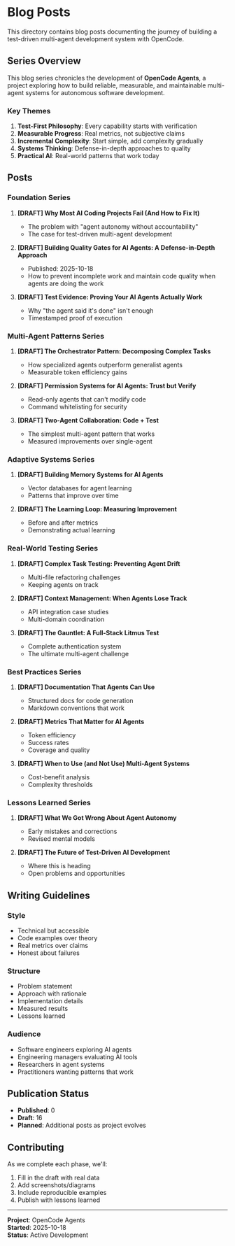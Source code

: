 # Blog Posts

This directory contains blog posts documenting the journey of building a test-driven multi-agent development system with OpenCode.

## Series Overview

This blog series chronicles the development of **OpenCode Agents**, a project exploring how to build reliable, measurable, and maintainable multi-agent systems for autonomous software development.

### Key Themes

1. **Test-First Philosophy**: Every capability starts with verification
2. **Measurable Progress**: Real metrics, not subjective claims
3. **Incremental Complexity**: Start simple, add complexity gradually
4. **Systems Thinking**: Defense-in-depth approaches to quality
5. **Practical AI**: Real-world patterns that work today

## Posts

### Foundation Series

1. **[DRAFT] Why Most AI Coding Projects Fail (And How to Fix It)**
   - The problem with "agent autonomy without accountability"
   - The case for test-driven multi-agent development

1. **[DRAFT] Building Quality Gates for AI Agents: A Defense-in-Depth Approach**
   - Published: 2025-10-18
   - How to prevent incomplete work and maintain code quality when agents are doing the work

1. **[DRAFT] Test Evidence: Proving Your AI Agents Actually Work**
   - Why "the agent said it's done" isn't enough
   - Timestamped proof of execution

### Multi-Agent Patterns Series

1. **[DRAFT] The Orchestrator Pattern: Decomposing Complex Tasks**
   - How specialized agents outperform generalist agents
   - Measurable token efficiency gains

1. **[DRAFT] Permission Systems for AI Agents: Trust but Verify**
   - Read-only agents that can't modify code
   - Command whitelisting for security

1. **[DRAFT] Two-Agent Collaboration: Code + Test**
   - The simplest multi-agent pattern that works
   - Measured improvements over single-agent

### Adaptive Systems Series

1. **[DRAFT] Building Memory Systems for AI Agents**
   - Vector databases for agent learning
   - Patterns that improve over time

1. **[DRAFT] The Learning Loop: Measuring Improvement**
   - Before and after metrics
   - Demonstrating actual learning

### Real-World Testing Series

1. **[DRAFT] Complex Task Testing: Preventing Agent Drift**
   - Multi-file refactoring challenges
   - Keeping agents on track

1. **[DRAFT] Context Management: When Agents Lose Track**
    - API integration case studies
    - Multi-domain coordination

1. **[DRAFT] The Gauntlet: A Full-Stack Litmus Test**
    - Complete authentication system
    - The ultimate multi-agent challenge

### Best Practices Series

1. **[DRAFT] Documentation That Agents Can Use**
    - Structured docs for code generation
    - Markdown conventions that work

1. **[DRAFT] Metrics That Matter for AI Agents**
    - Token efficiency
    - Success rates
    - Coverage and quality

1. **[DRAFT] When to Use (and Not Use) Multi-Agent Systems**
    - Cost-benefit analysis
    - Complexity thresholds

### Lessons Learned Series

1. **[DRAFT] What We Got Wrong About Agent Autonomy**
    - Early mistakes and corrections
    - Revised mental models

1. **[DRAFT] The Future of Test-Driven AI Development**
    - Where this is heading
    - Open problems and opportunities

## Writing Guidelines

### Style

- Technical but accessible
- Code examples over theory
- Real metrics over claims
- Honest about failures

### Structure

- Problem statement
- Approach with rationale
- Implementation details
- Measured results
- Lessons learned

### Audience

- Software engineers exploring AI agents
- Engineering managers evaluating AI tools
- Researchers in agent systems
- Practitioners wanting patterns that work

## Publication Status

- **Published**: 0
- **Draft**: 16
- **Planned**: Additional posts as project evolves

## Contributing

As we complete each phase, we'll:

1. Fill in the draft with real data
2. Add screenshots/diagrams
3. Include reproducible examples
4. Publish with lessons learned

---

**Project**: OpenCode Agents  
**Started**: 2025-10-18  
**Status**: Active Development
